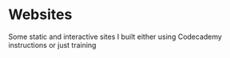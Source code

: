 # Websites
Some static and interactive sites I built either using Codecademy instructions or just training
